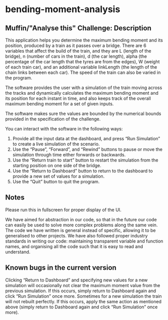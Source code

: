 # bending-moment-analysis
## Muffin/"Analyse this" Challenge: Description

This application helps you determine the maximum bending moment and its position, produced by a train as it passes over a bridge. There are 6 variables that affect the build of the train, and they are L (length of the bridge), n (number of cars in the train), d (the car length), alpha (the percentage of the car length that the tyres are from the edges), W (weight of each train car), and an additional variable linkLength (the length of the chain links between each car). The speed of the train can also be varied in the program.

The software provides the user with a simulation of the train moving across the tracks and dynamically calculates the maximum bending moment and its position for each instant in time, and also keeps track of the overall maximum bending moment for a set of given inputs.

The software makes sure the values are bounded by the numerical bounds provided in the specification of the challenge.

You can interact with the software in the following ways:
1. Provide all the input data at the dashboard, and press “Run Simulation” to create a live simulation of the scenario.
2. Use the “Pause”, “Forward”, and “Rewind” buttons to pause or move the simulation through time either forwards or backwards.
3. Use the “Return train to start” button to restart the simulation from the starting position on one side of the bridge.
4. Use the “Return to Dashboard” button to return to the dashboard to provide a new set of values for a simulation.
5. Use the “Quit” button to quit the program.

## Notes

Please run this in fullscreen for proper display of the UI.

We have aimed for abstraction in our code, so that in the future our code can easily be used to solve more complex problems along the same vein. The code we have written is general instead of specific, allowing it to be generalised to other projects. We have also followed proper industry standards in writing our code: maintaining transparent variable and function names, and organising all the code such that it is easy to read and understand.

## Known bugs in the current version

Clicking “Return to Dashboard” and specifying new values for a new simulation will occasionally not clear the maximum moment value from the previous simulation. If this occurs, simply return to Dashboard again and click “Run Simulation” once more.
Sometimes for a new simulation the train will not rebuilt perfectly. If this occurs, apply the same action as mentioned above (simply return to Dashboard again and click “Run Simulation” once more).
